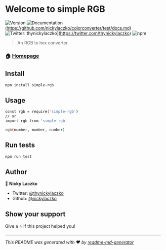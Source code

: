 # Welcome to simple RGB
![Version](https://img.shields.io/npm/v/color-converter.svg)
![Documentation](https://img.shields.io/badge/documentation-yes-brightgreen.svg)(https://github.com/nickylaczko/colorconverter/test/docs.md)
![Twitter: thynickylaczko](https://img.shields.io/twitter/follow/thynickylaczko.svg?style=social)](https://twitter.com/thynickylaczko)
![npm](https://www.npmjs.com/package/simple-rgb)

> An RGB to hex converter

### 🏠 [Homepage](https://github.comnickylaczko/color-converter)

## Install

```sh
npm install simple-rgb
```

## Usage

```sh
const rgb = require('simple-rgb')
// or
import rgb from 'simple-rgb'

rgb(number, number, number)
```

## Run tests

```sh
npm run test
```

## Author

👤 **Nicky Laczko**

* Twitter: [@thynickylaczko](https://twitter.com/thynickylaczko)
* Github: [@nickylaczko](https://github.com/nickylaczko)

## Show your support

Give a ⭐️ if this project helped you!


***
_This README was generated with ❤️ by [readme-md-generator](https://github.com/kefranabg/readme-md-generator)_
